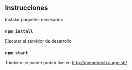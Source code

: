 ## Instrucciones

Instalar paquetes necesarios

### `npm install`

Ejecutar el servidor de desarrollo

### `npm start`

Tambien se puede probar live en http://memotrech.surge.sh/
